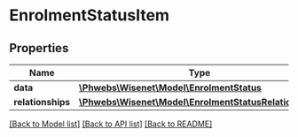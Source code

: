 # EnrolmentStatusItem

## Properties
Name | Type | Description | Notes
------------ | ------------- | ------------- | -------------
**data** | [**\Phwebs\Wisenet\Model\EnrolmentStatus**](EnrolmentStatus.md) |  | [optional] 
**relationships** | [**\Phwebs\Wisenet\Model\EnrolmentStatusRelationships**](EnrolmentStatusRelationships.md) |  | [optional] 

[[Back to Model list]](../../README.md#documentation-for-models) [[Back to API list]](../../README.md#documentation-for-api-endpoints) [[Back to README]](../../README.md)

